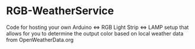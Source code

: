 RGB-WeatherService
==================

Code for hosting your own Arduino &lt;=> RGB Light Strip &lt;=> LAMP setup that allows for you to determine the output color based on local weather data from OpenWeatherData.org
